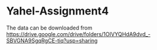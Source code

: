 # Yahel-Assignment4
The data can be downloaded from https://drive.google.com/drive/folders/1OIVYQHdA9dvd_-SBVGNA9SgqRgCE-tiq?usp=sharing
 
